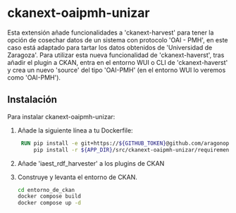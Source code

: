 # ckanext-oaipmh-unizar
Esta extensión añade funcionalidades a 'ckanext-harvest' para tener la opción de cosechar datos de un sistema con protocolo 'OAI - PMH', en este caso está adaptado para tartar los datos obtenidos de 'Universidad de Zaragoza'.
Para utilizar esta nueva funcionalidad de 'ckanext-haverst', tras añadir el plugin a CKAN, entra en el entorno WUI o CLI de 'ckanext-haverst' y crea un nuevo 'source' del tipo 'OAI-PMH' (en el entorno WUI lo veremos como 'OAI-PMH').

## Instalación
Para instalar ckanext-oaipmh-unizar:

1. Añade la siguiente línea a tu Dockerfile:
    ``` Dockerfile
     RUN pip install -e git+https://${GITHUB_TOKEN}@github.com/aragonopendata/ckanext-oaipmh-unizar.git@ckan210#egg=ckanext-oaipmh-unizar  && \
         pip install -r ${APP_DIR}/src/ckanext-oaipmh-unizar/requirements.txt
    ```

2. Añade 'iaest_rdf_harvester' a los plugins de CKAN

3. Construye y levanta el entorno de CKAN.
    ```bash
    cd entorno_de_ckan
    docker compose build
    docker compose up -d
    ```

